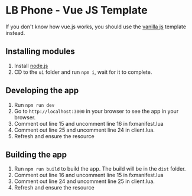 # LB Phone - Vue JS Template

If you don't know how vue.js works, you should use the [vanilla js](https://github.com/lbphone/lb-phone-app-template/tree/main/vanilla-js) template instead.

## Installing modules

1. Install [node.js](https://nodejs.org/en/download)
2. CD to the `ui` folder and run `npm i`, wait for it to complete.

## Developing the app

1. Run `npm run dev`
2. Go to `http://localhost:3000` in your browser to see the app in your browser.
3. Comment out line 15 and uncomment line 16 in fxmanifest.lua
4. Comment out line 25 and uncomment line 24 in client.lua.
5. Refresh and ensure the resource

## Building the app

1. Run `npm run build` to build the app. The build will be in the `dist` folder.
2. Comment out line 16 and uncomment line 15 in fxmanifest.lua
3. Comment out line 24 and uncomment line 25 in client.lua.
4. Refresh and ensure the resource
